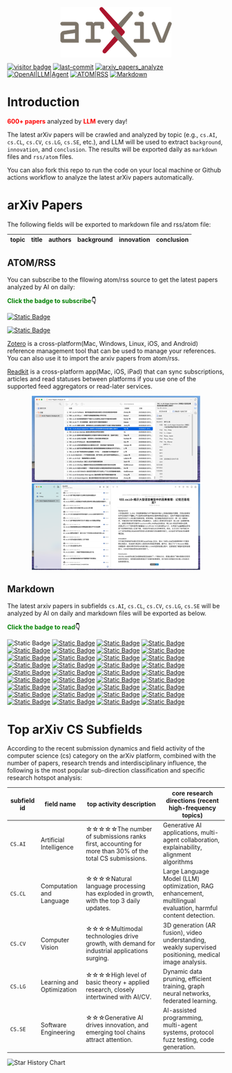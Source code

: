 <div  align="center">    
<img src="static/imgs/arxiv-logo.png" alt="arXiv" align=center />
<br/>
</div>

[![visitor badge](https://visitor-badge.laobi.icu/badge?page_id=nituchao.latest_arxiv_analyze_ai)](https://github.com/nituchao/latest_arxiv_analyze_ai/)
[![last-commit](https://img.shields.io/github/last-commit/nituchao/latest_arxiv_analyze_ai?logo=github&color=32CD32)](https://github.com/nituchao/latest_arxiv_analyze_ai/)
[![arxiv_papers_analyze](https://github.com/nituchao/latest_arxiv_analyze_ai/actions/workflows/arxiv_papers_analyze.yml/badge.svg?color=32CD32)](https://github.com/nituchao/latest_arxiv_analyze_ai/actions/workflows/arxiv_papers_analyze.yml)
[![OpenAI|LLM|Agent](https://img.shields.io/badge/OpenAI-LLM|Agent-FF00FF)](https://github.com/nituchao/latest_arxiv_analyze_ai/)
[![ATOM|RSS](https://img.shields.io/badge/ATOM%7CRSS-Subscribe-00CED1)](https://nituchao.github.io/latest_arxiv_analyze_ai/arxiv_papers_data/rss.xml)
[![Markdown](https://img.shields.io/badge/Markdown-Static-00BFFF)](https://github.com/nituchao/latest_arxiv_analyze_ai/)


# Introduction

**<font color=red>600+ papers</font>** analyzed by **<font color=red>LLM</font>** every day!


The latest arXiv papers will be crawled and analyzed by topic (e.g., `cs.AI`, `cs.CL`, `cs.CV`, `cs.LG`, `cs.SE`, etc.), and LLM will be used to extract `background`, `innovation`, and `conclusion`. The results will be exported daily as `markdown` files and `rss/atom` files.

You can also fork this repo to run the code on your local machine or Github actions workflow to analyze the latest arXiv papers automatically.

# arXiv Papers

The following fields will be exported to markdown file and rss/atom file:

<table>
    <thead>
        <tr>
            <th>topic</th>
            <th>title</th>
            <th>authors</th>
            <th>background</th>
            <th>innovation</th>
            <th>conclusion</th>
        </tr>
    </thead>
</table>

## ATOM/RSS
You can subscribe to the fllowing atom/rss source to get the latest papers analyzed by AI on daily:

**<font color=green>Click the badge to subscribe</font>👇**

 [![Static Badge](https://img.shields.io/badge/ATOM-Click_To_Subscribe%20%7C%20Recommended-32CD32)](https://nituchao.github.io/latest_arxiv_analyze_ai/arxiv_papers_data/atom.xml) 

[![Static Badge](https://img.shields.io/badge/RSS-Click_To_Subscribe-32CD32)](https://nituchao.github.io/latest_arxiv_analyze_ai/arxiv_papers_data/rss.xml) 

[Zotero](https://www.zotero.org/) is a cross-platform(Mac, Windows, Linux, iOS, and Android) reference management tool that can be used to manage your references. You can also use it to import the arxiv papers from atom/rss.

[Readkit](https://readkit.app/) is a cross-platform app(Mac, iOS, iPad) that can sync subscriptions, articles and read statuses between platforms if you use one of the supported feed aggregators or read-later services.

<div align="center">
  <img src="static/imgs/zotero-rss-20250625.jpeg" alt="zotero" height="200">
  <img src="static/imgs/readkit-rss-20250625.jpeg" alt="readkit" height="200">
</div>

## Markdown
The latest arxiv papers in subfields `cs.AI`, `cs.CL`, `cs.CV`, `cs.LG`, `cs.SE` will be analyzed by AI on daily and markdown files will be exported as below. 

**<font color=green>Click the badge to read</font>👇**

![Static Badge](https://img.shields.io/badge/Markdown-arXivPaper-00BFFF)    [![Static Badge](https://img.shields.io/badge/20250724-736_Papers-32CD32)](https://github.com/nituchao/latest_arxiv_analyze_ai/blob/main/arxiv_papers_data/arxiv_papers_20250724_analyzed_Chinese.md)    [![Static Badge](https://img.shields.io/badge/20250723-767_Papers-32CD32)](https://github.com/nituchao/latest_arxiv_analyze_ai/blob/main/arxiv_papers_data/arxiv_papers_20250723_analyzed_Chinese.md)    [![Static Badge](https://img.shields.io/badge/20250722-1414_Papers-32CD32)](https://github.com/nituchao/latest_arxiv_analyze_ai/blob/main/arxiv_papers_data/arxiv_papers_20250722_analyzed_Chinese.md)    [![Static Badge](https://img.shields.io/badge/20250721-644_Papers-32CD32)](https://github.com/nituchao/latest_arxiv_analyze_ai/blob/main/arxiv_papers_data/arxiv_papers_20250721_analyzed_Chinese.md)    [![Static Badge](https://img.shields.io/badge/20250720-684_Papers-32CD32)](https://github.com/nituchao/latest_arxiv_analyze_ai/blob/main/arxiv_papers_data/arxiv_papers_20250720_analyzed_Chinese.md)    [![Static Badge](https://img.shields.io/badge/20250719-686_Papers-32CD32)](https://github.com/nituchao/latest_arxiv_analyze_ai/blob/main/arxiv_papers_data/arxiv_papers_20250719_analyzed_Chinese.md)    [![Static Badge](https://img.shields.io/badge/20250718-688_Papers-32CD32)](https://github.com/nituchao/latest_arxiv_analyze_ai/blob/main/arxiv_papers_data/arxiv_papers_20250718_analyzed_Chinese.md)    [![Static Badge](https://img.shields.io/badge/20250717-738_Papers-32CD32)](https://github.com/nituchao/latest_arxiv_analyze_ai/blob/main/arxiv_papers_data/arxiv_papers_20250717_analyzed_Chinese.md)    [![Static Badge](https://img.shields.io/badge/20250716-828_Papers-32CD32)](https://github.com/nituchao/latest_arxiv_analyze_ai/blob/main/arxiv_papers_data/arxiv_papers_20250716_analyzed_Chinese.md)    [![Static Badge](https://img.shields.io/badge/20250715-1446_Papers-32CD32)](https://github.com/nituchao/latest_arxiv_analyze_ai/blob/main/arxiv_papers_data/arxiv_papers_20250715_analyzed_Chinese.md)    [![Static Badge](https://img.shields.io/badge/20250714-637_Papers-32CD32)](https://github.com/nituchao/latest_arxiv_analyze_ai/blob/main/arxiv_papers_data/arxiv_papers_20250714_analyzed_Chinese.md)    [![Static Badge](https://img.shields.io/badge/20250713-744_Papers-32CD32)](https://github.com/nituchao/latest_arxiv_analyze_ai/blob/main/arxiv_papers_data/arxiv_papers_20250713_analyzed_Chinese.md)    [![Static Badge](https://img.shields.io/badge/20250712-739_Papers-32CD32)](https://github.com/nituchao/latest_arxiv_analyze_ai/blob/main/arxiv_papers_data/arxiv_papers_20250712_analyzed_Chinese.md)    [![Static Badge](https://img.shields.io/badge/20250711-743_Papers-32CD32)](https://github.com/nituchao/latest_arxiv_analyze_ai/blob/main/arxiv_papers_data/arxiv_papers_20250711_analyzed_Chinese.md)    [![Static Badge](https://img.shields.io/badge/20250710-757_Papers-32CD32)](https://github.com/nituchao/latest_arxiv_analyze_ai/blob/main/arxiv_papers_data/arxiv_papers_20250710_analyzed_Chinese.md)    [![Static Badge](https://img.shields.io/badge/20250709-896_Papers-32CD32)](https://github.com/nituchao/latest_arxiv_analyze_ai/blob/main/arxiv_papers_data/arxiv_papers_20250709_analyzed_Chinese.md)    [![Static Badge](https://img.shields.io/badge/20250708-724_Papers-32CD32)](https://github.com/nituchao/latest_arxiv_analyze_ai/blob/main/arxiv_papers_data/arxiv_papers_20250708_analyzed_Chinese.md)    [![Static Badge](https://img.shields.io/badge/20250707-720_Papers-32CD32)](https://github.com/nituchao/latest_arxiv_analyze_ai/blob/main/arxiv_papers_data/arxiv_papers_20250707_analyzed_Chinese.md)    [![Static Badge](https://img.shields.io/badge/20250706-728_Papers-32CD32)](https://github.com/nituchao/latest_arxiv_analyze_ai/blob/main/arxiv_papers_data/arxiv_papers_20250706_analyzed_Chinese.md)    [![Static Badge](https://img.shields.io/badge/20250705-722_Papers-32CD32)](https://github.com/nituchao/latest_arxiv_analyze_ai/blob/main/arxiv_papers_data/arxiv_papers_20250705_analyzed_Chinese.md)    [![Static Badge](https://img.shields.io/badge/20250704-722_Papers-32CD32)](https://github.com/nituchao/latest_arxiv_analyze_ai/blob/main/arxiv_papers_data/arxiv_papers_20250704_analyzed_Chinese.md)    [![Static Badge](https://img.shields.io/badge/20250703-721_Papers-32CD32)](https://github.com/nituchao/latest_arxiv_analyze_ai/blob/main/arxiv_papers_data/arxiv_papers_20250703_analyzed_Chinese.md)    [![Static Badge](https://img.shields.io/badge/20250702-839_Papers-32CD32)](https://github.com/nituchao/latest_arxiv_analyze_ai/blob/main/arxiv_papers_data/arxiv_papers_20250702_analyzed_Chinese.md)    [![Static Badge](https://img.shields.io/badge/20250701-1516_Papers-32CD32)](https://github.com/nituchao/latest_arxiv_analyze_ai/blob/main/arxiv_papers_data/arxiv_papers_20250701_analyzed_Chinese.md)    [![Static Badge](https://img.shields.io/badge/20250630-780_Papers-32CD32)](https://github.com/nituchao/latest_arxiv_analyze_ai/blob/main/arxiv_papers_data/arxiv_papers_20250630_analyzed_Chinese.md)    [![Static Badge](https://img.shields.io/badge/20250629-711_Papers-32CD32)](https://github.com/nituchao/latest_arxiv_analyze_ai/blob/main/arxiv_papers_data/arxiv_papers_20250629_analyzed_Chinese.md)    [![Static Badge](https://img.shields.io/badge/20250628-715_Papers-32CD32)](https://github.com/nituchao/latest_arxiv_analyze_ai/blob/main/arxiv_papers_data/arxiv_papers_20250628_analyzed_Chinese.md)    [![Static Badge](https://img.shields.io/badge/20250627-715_Papers-32CD32)](https://github.com/nituchao/latest_arxiv_analyze_ai/blob/main/arxiv_papers_data/arxiv_papers_20250627_analyzed_Chinese.md)    [![Static Badge](https://img.shields.io/badge/20250626-653_Papers-32CD32)](https://github.com/nituchao/latest_arxiv_analyze_ai/blob/main/arxiv_papers_data/arxiv_papers_20250626_analyzed_Chinese.md)    [![Static Badge](https://img.shields.io/badge/20250625-748_Papers-32CD32)](https://github.com/nituchao/latest_arxiv_analyze_ai/blob/main/arxiv_papers_data/arxiv_papers_20250625_analyzed_Chinese.md)    [![Static Badge](https://img.shields.io/badge/20250624-444_Papers-32CD32)](https://github.com/nituchao/latest_arxiv_analyze_ai/blob/main/arxiv_papers_data/arxiv_papers_20250624_analyzed_Chinese.md)    [![Static Badge](https://img.shields.io/badge/20250623-371_Papers-32CD32)](https://github.com/nituchao/latest_arxiv_analyze_ai/blob/main/arxiv_papers_data/arxiv_papers_20250623_analyzed_Chinese.md)    [![Static Badge](https://img.shields.io/badge/20250622-219_Papers-32CD32)](https://github.com/nituchao/latest_arxiv_analyze_ai/blob/main/arxiv_papers_data/arxiv_papers_20250622_analyzed_Chinese.md)    [![Static Badge](https://img.shields.io/badge/20250621-010_Papers-32CD32)](https://github.com/nituchao/latest_arxiv_analyze_ai/blob/main/arxiv_papers_data/arxiv_papers_20250621_analyzed_Chinese.md)    [![Static Badge](https://img.shields.io/badge/20250620-291_Papers-32CD32)](https://github.com/nituchao/latest_arxiv_analyze_ai/blob/main/arxiv_papers_data/arxiv_papers_20250620_analyzed_Chinese.md)


# Top arXiv CS Subfields
According to the recent submission dynamics and field activity of the computer science (cs) category on the arXiv platform, combined with the number of papers, research trends and interdisciplinary influence, the following is the most popular sub-direction classification and specific research hotspot analysis:


| subfield id | field name | top activity description | core research directions (recent high-frequency topics) |
| --- | --- | --- | --- |
| `CS.AI` | Artificial Intelligence | ☆☆☆☆☆The number of submissions ranks first, accounting for more than 30% of the total CS submissions. | Generative AI applications, multi-agent collaboration, explainability, alignment algorithms |
| `CS.CL` | Computation and Language | ☆☆☆☆Natural language processing has exploded in growth, with the top 3 daily updates. | Large Language Model (LLM) optimization, RAG enhancement, multilingual evaluation, harmful content detection. |
| `CS.CV` | Computer Vision | ☆☆☆☆Multimodal technologies drive growth, with demand for industrial applications surging. | 3D generation (AR fusion), video understanding, weakly supervised positioning, medical image analysis. | 
| `CS.LG` | Learning and Optimization | ☆☆☆☆High level of basic theory + applied research, closely intertwined with AI/CV. | Dynamic data pruning, efficient training, graph neural networks, federated learning. |
| `CS.SE` | Software Engineering | ☆☆☆Generative AI drives innovation, and emerging tool chains attract attention. | AI-assisted programming, multi-agent systems, protocol fuzz testing, code generation. |


<picture>
  <source
    media="(prefers-color-scheme: dark)"
    srcset="
      https://api.star-history.com/svg?repos=nituchao/latest_arxiv_analyze_ai&type=Date&theme=dark
    "
  />
  <source
    media="(prefers-color-scheme: light)"
    srcset="
      https://api.star-history.com/svg?repos=nituchao/latest_arxiv_analyze_ai&type=Date
    "
  />
  <img
    alt="Star History Chart"
    src="https://api.star-history.com/svg?repos=nituchao/latest_arxiv_analyze_ai&type=Date"
  />
</picture>

